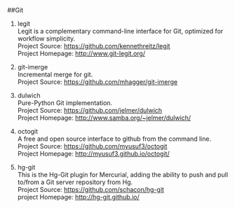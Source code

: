 ##Git 

1. legit  
Legit is a complementary command-line interface for Git, optimized for workflow simplicity.  
Project Source: https://github.com/kennethreitz/legit  
Project Homepage: http://www.git-legit.org/

1. git-imerge  
Incremental merge for git.  
Project Source: https://github.com/mhagger/git-imerge

1. dulwich  
Pure-Python Git implementation.  
Project Source: https://github.com/jelmer/dulwich   
Project Homepage: http://www.samba.org/~jelmer/dulwich/   

1. octogit   
A free and open source interface to github from the command line.   
Project Source: https://github.com/myusuf3/octogit    
Project Homepage: http://myusuf3.github.io/octogit/  

1. hg-git  
This is the Hg-Git plugin for Mercurial, adding the ability to push and pull to/from a Git server repository from Hg.  
Project Source: https://github.com/schacon/hg-git  
project Homepage: http://hg-git.github.io/  
   
